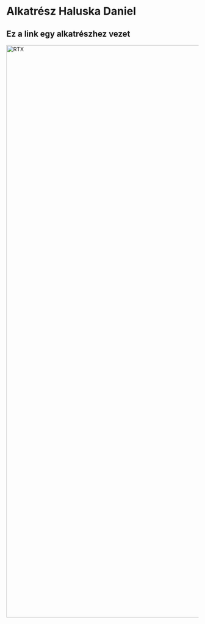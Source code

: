 # Alkatrész Haluska Daniel
<body> 
    <h2> Ez a link egy alkatrészhez vezet </h2> 
   <a href="https://www.nvidia.com/en-eu/geforce/graphics-cards/30-series/rtx-3090/" target="_blank">
 <img src="https://www.google.com/imgres?imgurl=https%3A%2F%2Fwww.notebookcheck-hu.com%2Ffileadmin%2FNotebooks%2FNVIDIA%2Fgeforce_rtx_3090_fe.png&imgrefurl=https%3A%2F%2Fwww.notebookcheck-hu.com%2FNVIDIA-NVIDIA-GeForce-RTX-3090.508201.0.html&tbnid=rJGVNJSsmFM0WM&vet=12ahUKEwiX_oCg5bXzAhURO-wKHZ9dAgIQMygDegUIARDoAQ..i&docid=2PKhlUuhRd92GM&w=1200&h=540&q=rtx%203090&ved=2ahUKEwiX_oCg5bXzAhURO-wKHZ9dAgIQMygDegUIARDoAQ" alt="RTX" title="RTX" width=1500>
    </a>
</body> 

